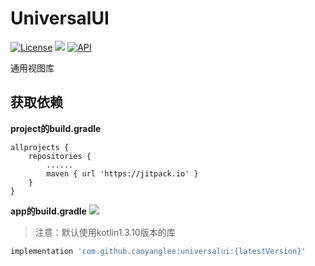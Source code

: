 # UniversalUI
[![License](https://img.shields.io/badge/license-Apache%202-green.svg)](https://www.apache.org/licenses/LICENSE-2.0)
[![](https://jitpack.io/v/caoyanglee/universalView.svg)](https://jitpack.io/#caoyanglee/universalView)
[![API](https://img.shields.io/badge/API-21%2B-brightgreen.svg?style=flat)](https://android-arsenal.com/api?level=21)

通用视图库</br>

## 获取依赖

**project的build.gradle**

```
allprojects {
    repositories {
        ......        
        maven { url 'https://jitpack.io' }
    }
}
```
**app的build.gradle**
[![](https://jitpack.io/v/caoyanglee/universalView.svg)](https://jitpack.io/#caoyanglee/universalView)

> 注意：默认使用kotlin1.3.10版本的库

```gradle
implementation 'com.github.caoyanglee:universalui:{latestVersion}'
```
